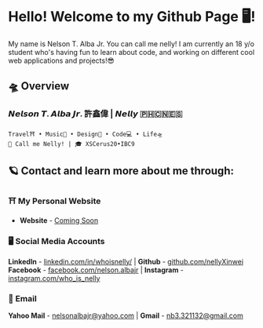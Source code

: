 # Hello! Welcome to my Github Page 🖥️!
My name is Nelson T. Alba Jr. You can call me nelly! I am currently an 18 y/o student who's having fun to learn about code, and working on different cool web applications and projects!😎

## 🛸 Overview
### 𝙉𝙚𝙡𝙨𝙤𝙣 𝙏. 𝘼𝙡𝙗𝙖 𝙅𝙧. 許鑫偉 | 𝙉𝙚𝙡𝙡𝙮 🇵🇭🇨🇳🇪🇸
```
Travel⛩ • Music🎹 • Design🎨 • Code💻 • Life🛸
📢 Call me Nelly! | 🎓 XSCerus20•IBC9
```

## 🪐 Contact and learn more about me through:
### ⛩ My Personal Website
* **Website** - [Coming Soon](#)

### 🖥️ Social Media Accounts
**LinkedIn** - [linkedin.com/in/whoisnelly/](https://www.linkedin.com/in/whoisnelly/) | **Github** - [github.com/nellyXinwei](https://github.com/nellyXinwei)<br/>
**Facebook** - [facebook.com/nelson.albajr](https://www.facebook.com/nelson.albajr) | **Instagram** - [instagram.com/who_is_nelly](https://www.instagram.com/who_is_nelly/)

### 📮 Email
**Yahoo Mail** - [nelsonalbajr@yahoo.com](nelsonalbajr@yahoo.com) | **Gmail** - [nb3.321132@gmail.com](nb3.321132@gmail.com)
